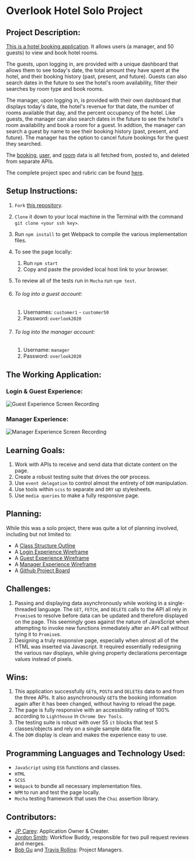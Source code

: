 # Overlook Hotel Solo Project

## Project Description:

[This is a hotel booking application](https://jaypeasee.github.io/overlook-hotel/). It allows users (a manager, and 50 guests) to view and book hotel rooms. 

The guests, upon logging in, are provided with a unique dashboard that allows them to see today's date, the total amount they have spent at the hotel, and their booking history (past, present, and future). Guests can also search dates in the future to see the hotel's room availability, filter their searches by room type and book rooms.

The manager, upon logging in, is provided with their own dashboard that displays today's date, the hotel's revenue for that date, the number of rooms available that day, and the percent occupancy of the hotel. Like guests, the manager can also search dates in the future to see the hotel's room availability and book a room for a guest. In addtion, the manager can search a guest by name to see their booking history (past, present, and future). The manager has the option to cancel future bookings for the guest they searched.

The [booking](https://fe-apps.herokuapp.com/api/v1/overlook/1904/bookings/bookings), [user](https://fe-apps.herokuapp.com/api/v1/overlook/1904/users/users), and [room](https://fe-apps.herokuapp.com/api/v1/overlook/1904/rooms/rooms) data is all fetched from, posted to, and deleted from separate APIs.

The complete project spec and rubric can be found [here](https://frontend.turing.io/projects/overlook.html).

## Setup Instructions:

1. `Fork` [this repository](https://github.com/jaypeasee/overlook-hotel).

2. `Clone` it down to your local machine in the Terminal with the command `git clone <your ssh key>`. 

3. Run `npm install` to get Webpack to compile the various implementation files.

4. To see the page locally:

   1. Run `npm start`
   2. Copy and paste the provided local host link to your browser.

5. To review all of the tests run in `Mocha` run `npm test`.

6. ###### To log into a guest account:

   1. Usernames: `customer1` - `customer50`
   2. Password: `overlook2020`

7. ###### To log into the manager account:

   1. Username: `manager`
   2. Password: `overlook2020`

## The Working Application:

### Login & Guest Experience:

![Guest Experience Screen Recording](https://media.giphy.com/media/IecEWdVbdGFHSeRWgJ/giphy.gif)



### Manager Experience:

![Manager Experience Screen Recording](https://media.giphy.com/media/3fpcdvyY1ZxNAQxWSu/giphy.gif)

## Learning Goals:

1. Work with APIs to receive and send data that dictate content on the page.
2. Create a robust testing suite that drives the `OOP` process.
3. Use `event delegation` to control almost the entirety of `DOM` manipulation.
4. Use tools within `scss` to separate and `DRY` up stylesheets.
5. Use `media queries` to make a fully responsive page.

## Planning:

While this was a solo project, there was quite a lot of planning involved, including but not limited to:

* A [Class Structure Outline](https://github.com/jaypeasee/overlook-hotel/blob/main/planning/ClassStructure.md)
* A [Login Experience Wireframe](https://github.com/jaypeasee/overlook-hotel/blob/main/planning/logInView.png)
* A [Guest Experience Wireframe](https://github.com/jaypeasee/overlook-hotel/blob/main/planning/customerView.png)
* A [Manager Experience Wireframe](https://github.com/jaypeasee/overlook-hotel/blob/main/planning/managerView.png)
* A [Github Project Board](https://github.com/jaypeasee/overlook-hotel/projects/1)

## Challenges:

1. Passing and displaying data asynchronously while working in a single-threaded language. The `GET`, `FETCH`, and `DELETE` calls to the API all rely in `Promise`s to resolve before data can be updated and therefore displayed on the page. This seemingly goes against the nature of JavaScript when attempting to invoke new functions immediately after an API call without tying it to `Promise`s.
2. Designing a truly responsive page, especially when almost all of the HTML was inserted via Javascript. It required essentially redesigning the various nav displays, while giving property declarations percentage values instead of pixels.

## Wins:

1. This application successfully `GET`s, `POST`s and `DELETE`s data to and from the three APIs. It also asynchronously `GET`s the booking information again after it has been changed, without having to reload the page.
2. The page is fully responsive with an accessibility rating of 100% according to `Lighthouse` in `Chrome Dev Tools`.
3. The testing suite is robust with over 55 `it` blocks that test 5 classes/objects and rely on a single sample data file.
4. The `DOM` display is clean and makes the experience easy to use.

## Programming Languages and Technology Used:

* `JavaScript` using `ES6` functions and classes.
* `HTML`
* `SCSS`
* `Webpack` to bundle all necessary implementation files.
* `NPM` to run and test the page locally.
* `Mocha` testing framework that uses the `Chai` assertion library.

## Contributors:

* [JP Carey](https://github.com/jaypeasee): Application Owner & Creater.
* [Jordon Smith](https://github.com/jdxsmith): Workflow Buddy, responsible for two pull request reviews and merges.
* [Bob Gu](https://github.com/BobGu) and [Travis Rollins](https://github.com/Kalikoze): Project Managers.
